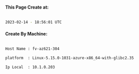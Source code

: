 
   
#### This Page Create at:

```bash

2023-02-14 - 18:56:01 UTC

```

#### Create By Machine:

```bash

Host Name : fv-az621-304

platform  : Linux-5.15.0-1031-azure-x86_64-with-glibc2.35

Ip Local  : 10.1.0.203

```

